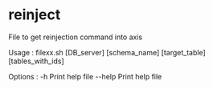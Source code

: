 # reinject

File to get reinjection command into axis

Usage : filexx.sh [DB_server] [schema_name] [target_table] [tables_with_ids]

Options :
          -h          Print help file
          --help      Print help file
